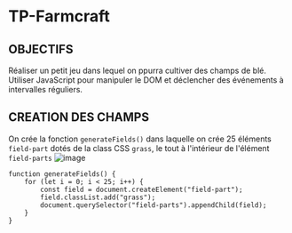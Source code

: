 # TP-Farmcraft

## OBJECTIFS

Réaliser un petit jeu dans lequel on ppurra cultiver des champs de blé.
Utiliser JavaScript pour manipuler le DOM et déclencher des événements à intervalles réguliers.

## CREATION DES CHAMPS

On crée la fonction `generateFields()` dans laquelle on crée 25 éléments `field-part` dotés de la class CSS `grass`, le tout à l'intérieur de l'élément `field-parts`
![image](https://github.com/Tom-D04/TP-Farmcraft/assets/84025296/84f35a4d-7229-4239-aa2d-118f4b8b96b7)

```
function generateFields() {
    for (let i = 0; i < 25; i++) {
        const field = document.createElement("field-part");
        field.classList.add("grass");
        document.querySelector("field-parts").appendChild(field);
    }
}
```
